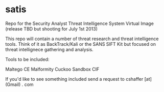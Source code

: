 satis
=====

Repo for the Security Analyst Threat Intelligence System Virtual Image (release TBD but shooting for July 1st 2013)


This repo will contain a number of threat research and threat intelligence tools. Think of it as BackTrack/Kali or the SANS SIFT Kit but focused on threat intellignece gathering and analysis.

Tools to be included:

Maltego CE
Malformity 
Cuckoo Sandbox
CIF

If you'd like to see something included send a request to cshaffer [at] (Gmail) . com
